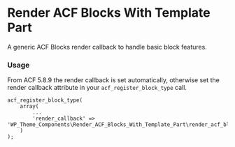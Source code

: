 # Render ACF Blocks With Template Part

A generic ACF Blocks render callback to handle basic block features.

### Usage

From ACF 5.8.9 the render callback is set automatically, otherwise set the render callback attribute in your `acf_register_block_type` call.

```
acf_register_block_type(
	array(
		...
		'render_callback' => 'WP_Theme_Components\Render_ACF_Blocks_With_Template_Part\render_acf_block',
	)
);
```
